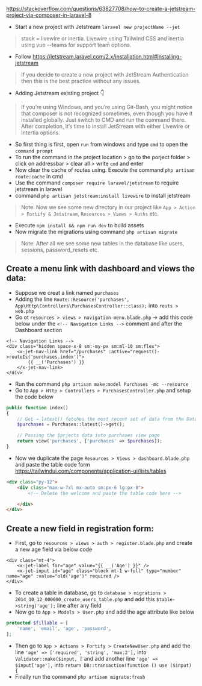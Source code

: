https://stackoverflow.com/questions/63827708/how-to-create-a-jetstream-project-via-composer-in-laravel-8
- Start a new project with Jetstream `laravel new projectName --jet`
> stack = livewire or inertia. Livewire using Tailwind CSS and inertia using vue --teams for support team options.
- Follow https://jetstream.laravel.com/2.x/installation.html#installing-jetstream
> If you decide to create a new project with JetStream Authentication then this is the best practice without any issues.
- Adding Jetstream existing project :point_down:
> If you’re using Windows, and you’re using Git-Bash, you might notice that composer is not recognized sometimes, even though you have it installed globally. Just switch to CMD and run the command there. After completion, it’s time to install JetStream with either Livewire or Intertia options.

- So first thing is first, open `run` from windows and type `cmd` to open the `command prompt`
- To run the command in the project location > go to the porject folder > click on addressbar > clear all > write `cmd` and enter
- Now clear the cache of routes using. Execute the command `php artisan route:cache` in cmd
- Use the command `composer require laravel/jetstream` to require jetstream in laravel
- command `php artisan jetstream:install livewire` to install jetstream
> Note: Now we see some new directory in our project like `App > Action > Fortify & Jetstream`, `Resources > Views > Auths` etc.
- Execute `npm install && npm run dev` to build assets
- Now migrate the migrations using command `php artisan migrate`
> Note: After all we see some new tables in the database like users, sessions, password_resets etc.



##  Create a menu link with dashboard and views the data:
- Suppose we creat a link named `purchases`
- Adding the line `Route::Resource('purchases', App\Http\Controllers\PurchasesController::class);` into `routs > web.php`
- Go ot `resources > views > navigation-menu.blade.php` → add this code below under the `<!-- Navigation Links -->` comment and after the Dashboard section
```
<!-- Navigation Links -->
<div class="hidden space-x-8 sm:-my-px sm:ml-10 sm:flex">
    <x-jet-nav-link href="/purchases" :active="request()->routeIs('purchases.index')">
        {{ __('Purchases') }}
    </x-jet-nav-link>
</div>
```
- Run the command `php artisan make:model Purchases -mc --resource`
- Go to `App > Http > Controllers > PurchasesController.php` and setup the code below
```php
public function index()
{
    // Get → latest() fetches the most recent set of data from the Database.
    $purchases = Purchases::latest()->get();

    // Passing the $prjects data into purchases view page
    return view('purchases', ['purchases' => $purchases]);
}
```
- Now we duplicate the page `Resources > Views > dashboard.blade.php` and paste the table code form https://tailwindui.com/components/application-ui/lists/tables
```HTML
<div class="py-12">
    <div class="max-w-7xl mx-auto sm:px-6 lg:px-8">
        <!-- Delete the welcome and paste the table code here -->

    </div>
</div>
```



##  Create a new field in registration form:
- First, go to `resources > views > auth > register.blade.php` and create a new age field via below code
```
<div class="mt-4">
    <x-jet-label for="age" value="{{ __('Age') }}" />
    <x-jet-input id="age" class="block mt-1 w-full" type="number" name="age" :value="old('age')" required />
</div>
```
- To create a table in database, go to `database > migrations > 2014_10_12_000000_create_users_table.php` and add this `$table->string('age');` line after any field
- Now go to `App > Models > User.php` and add the age attribute like below
```PHP
protected $fillable = [
    'name', 'email', 'age', 'password',
];
```
- Then go to `App > Actions > Fortify > CreateNewUser.php` and add the line `'age' => ['required', 'string', 'max:2'],` into `Validator::make($input, [` and add another line `'age' => $input['age'],` into `return DB::transaction(function () use ($input) {`
- Finally run the command `php artisan migrate:fresh`

